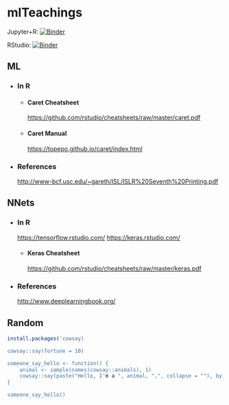 # mlTeachings

Jupyter+R: [![Binder](http://mybinder.org/badge.svg)](http://beta.mybinder.org/v2/gh/gbonomib/mlTeachings/master?filepath=)

RStudio: [![Binder](http://mybinder.org/badge.svg)](http://beta.mybinder.org/v2/gh/gbonomib/mlTeachings/master?urlpath=rstudio)

## ML
* ### In R
    * #### Caret Cheatsheet
        https://github.com/rstudio/cheatsheets/raw/master/caret.pdf
    * #### Caret Manual
         https://topepo.github.io/caret/index.html
* ### References
    http://www-bcf.usc.edu/~gareth/ISL/ISLR%20Seventh%20Printing.pdf

## NNets
* ### In R
    https://tensorflow.rstudio.com/
    https://keras.rstudio.com/
    * #### Keras Cheatsheet
        https://github.com/rstudio/cheatsheets/raw/master/keras.pdf
*   ### References
    http://www.deeplearningbook.org/

## Random

```r
install.packages('cowsay)

cowsay::say(fortune = 10)

someone_say_hello <- function() {
    animal <- sample(names(cowsay::animals), 1) 
    cowsay::say(paste("Hello, I'm a ", animal, ".", collapse = ""), by = animal)  
}

someone_say_hello()

```

